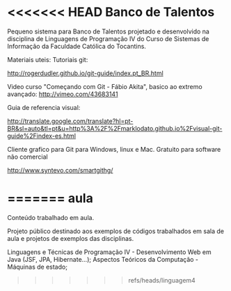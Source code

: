 <<<<<<< HEAD
Banco de Talentos
=================

Pequeno sistema para Banco de Talentos projetado e desenvolvido na disciplina de Linguagens de Programação IV do Curso de Sistemas de Informação da Faculdade Católica do Tocantins.




Materiais uteis:
Tutoriais git:

http://rogerdudler.github.io/git-guide/index.pt_BR.html

Video curso "Começando com Git - Fábio Akita", basico ao extremo avançado:
http://vimeo.com/43683141

Guia de referencia visual:

http://translate.google.com/translate?hl=pt-BR&sl=auto&tl=pt&u=http%3A%2F%2Fmarklodato.github.io%2Fvisual-git-guide%2Findex-es.html


Cliente grafico para Git para Windows, linux e Mac. Gratuito para software não comercial

http://www.syntevo.com/smartgithg/



=======
aula
====

Conteúdo trabalhado em aula.

Projeto público destinado aos exemplos de códigos trabalhados em sala de aula e projetos de exemplos das disciplinas.

Linguagens e Técnicas de Programação IV - Desenvolvimento Web em Java (JSF, JPA, Hibernate...);
Aspectos Teóricos da Computação - Máquinas de estado;
>>>>>>> refs/heads/linguagem4

